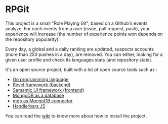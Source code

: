# RPGit

This project is a small "Role Playing Git", based on a Github's events analyze. For each events from a user (issue, pull request, push), your experience will increase (the number of experience points won depends on the repository popularity).

Every day, a global and a daily ranking are updated, suspects accounts (more than 250 pushes in a day), are removed. You can either, looking for a given user profile and check its languages stats (and repository stats). 

It's an open source project, built with a lot of open source tools such as :

* [Go programming language](http://golang.org/)
* [Revel framework (backend)](http://revel.github.io/)
* [Semantic UI framework (frontend)](http://semantic-ui.com/)
* [MongoDB as a database](http://www.mongodb.org/)
* [mgo as MongoDB connector](https://labix.org/mgo)
* [Handlerbars JS](http://handlebarsjs.com/)

You can read the [wiki](https://github.com/Peekmo/RPGit/wiki) to know more about how to install the project.
